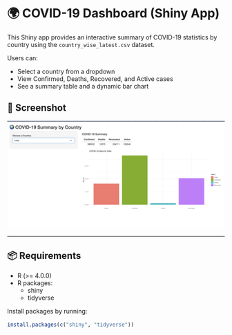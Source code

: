 # 🌍 COVID-19 Dashboard (Shiny App)

This Shiny app provides an interactive summary of COVID-19 statistics by country using the `country_wise_latest.csv` dataset.

Users can:
- Select a country from a dropdown
- View Confirmed, Deaths, Recovered, and Active cases
- See a summary table and a dynamic bar chart

## 📸 Screenshot

![COVID-19 Shiny Dashboard](./Screenshot.png)

---

## 📦 Requirements

- R (>= 4.0.0)
- R packages:
  - shiny
  - tidyverse

Install packages by running:

```r
install.packages(c("shiny", "tidyverse"))
